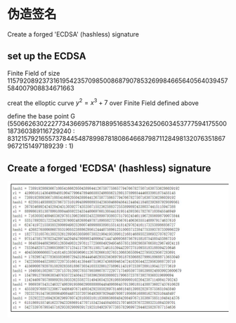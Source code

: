 # 伪造签名
Create a forged 'ECDSA'  (hashless) signature
## set up the ECDSA
 Finite Field of size 115792089237316195423570985008687907853269984665640564039457584007908834671663
 
 creat the elloptic curve $y^2 = x^3 + 7$ over Finite Field defined above
 
 define the base point G (55066263022277343669578718895168534326250603453777594175500187360389116729240 : 83121579216557378445487899878180864668798711284981320763518679672151497189239 : 1)
 
## Create a forged 'ECDSA'  (hashless) signature
![image](https://github.com/Chocker926/Security_in_action/blob/master/forge_signature/forge.jpg)
